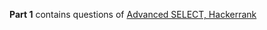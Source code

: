 **Part 1** contains questions of [Advanced SELECT, Hackerrank](https://www.hackerrank.com/domains/sql?badge_type=sql&filters%5Bsubdomains%5D%5B%5D=advanced-select)
